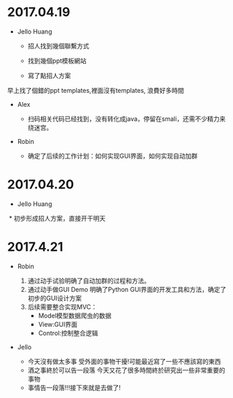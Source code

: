 # 2017.04.19 #

* Jello Huang

  * 招人找到幾個聯繫方式

  * 找到幾個ppt模板網站

  * 寫了點招人方案
 
早上找了個錯的ppt templates,裡面沒有templates, 浪費好多時間
 
* Alex
  
  * 扫码相关代码已经找到，没有转化成java，停留在smali，还需不少精力来绕迷宫。

* Robin

	* 确定了后续的工作计划：如何实现GUI界面，如何实现自动加群
	
# 2017.04.20 #

* Jello Huang

  * 初步形成招人方案，直接开干明天
  
# 2017.4.21 #

* Robin
  1. 通过动手试验明确了自动加群的过程和方法。
  2. 通过动手做GUI Demo 明确了Python GUI界面的开发工具和方法，确定了初步的GUI设计方案
  3.	后续需要整合实现MVC：
		-  Model模型数据爬虫的数据
		-  View:GUI界面
		-  Control:控制整合逻辑	

* Jello 
  
  * 今天沒有做太多事 受外面的事物干擾!可能最近寫了一些不應該寫的東西
  * 酒之事終於可以告一段落 今天又花了很多時間終於研究出一些非常重要的事物
  * 事情告一段落!!!接下來就是去做了!
